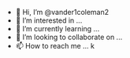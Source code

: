 - 👋 Hi, I’m @vander1coleman2
- 👀 I’m interested in ...
- 🌱 I’m currently learning ...
- 💞️ I’m looking to collaborate on ...
- 📫 How to reach me ...
k
<!---
vander1coleman2/vander1coleman2 is a ✨ special ✨ repository because its `README.md` (this file) appears on your GitHub profile.
You can click thhk.e Preview link to take a look at your changes.
--->
